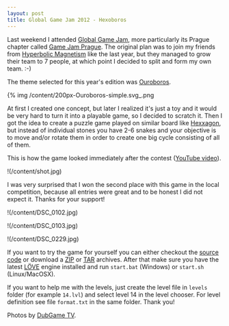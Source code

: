```yaml
---
layout: post
title: Global Game Jam 2012 - Hexoboros
---
```


Last weekend I attended [Global Game Jam](http://globalgamejam.org/), more particularly its Prague chapter called [Game Jam Prague](http://gamejamprague.org/). The original plan was to join my friends from [Hyperbolic Magnetism](http://hyperbolicmagnetism.com/) like the last year, but they managed to grow their team to 7 people, at which point I decided to split and form my own team. :-)

The theme selected for this year's edition was [Ouroboros](http://en.wikipedia.org/wiki/Ouroboros).

{% img /content/200px-Ouroboros-simple.svg_.png

At first I created one concept, but later I realized it's just a toy and it would be very hard to turn it into a playable game, so I decided to scratch it. Then I got the idea to create a puzzle game played on similar board like [Hexxagon](https://www.google.com/search?q=Hexxagon&amp;tbm=isch), but instead of individual stones you have 2-6 snakes and your objective is to move and/or rotate them in order to create one big cycle consisting of all of them.

This is how the game looked immediately after the contest ([YouTube video](http://www.youtube.com/watch?v=Oa5PDTAo3Zo)).

!(/content/shot.jpg)

I was very surprised that I won the second place with this game in the local competition, because all entries were great and to be honest I did not expect it. Thanks for your support!

!(/content/DSC_0102.jpg)

!(/content/DSC_0103.jpg)

!(/content/DSC_0229.jpg)

If you want to try the game for yourself you can either checkout the [source code](https://github.com/prusnak/hexoboros) or download a [ZIP](https://github.com/prusnak/hexoboros/zipball/master) or [TAR](https://github.com/prusnak/hexoboros/tarball/master) archives. After that make sure you have the latest [LÖVE](https://love2d.org/) engine installed and run `start.bat` (Windows) or `start.sh` (Linux/MacOSX).

If you want to help me with the levels, just create the level file in `levels` folder (for example `14.lvl`) and select level 14 in the level chooser. For level definition see file `format.txt` in the same folder. Thank you!

Photos by [DubGame TV](http://dubgame.4fan.cz/).
